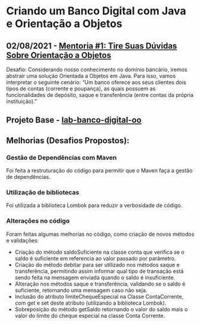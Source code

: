 # Criando um Banco Digital com Java e Orientação a Objetos

## 02/08/2021 - [Mentoria #1: Tire Suas Dúvidas Sobre Orientação a Objetos](https://www.youtube.com/watch?v=YS6ouOhkyNI)

Desafio: Considerando nosso conhecimento no domínio bancário, iremos abstrair uma solução Orientada a Objetos em Java. Para isso, vamos interpretar o seguinte cenário:
“Um banco oferece aos seus clientes dois tipos de contas (corrente e poupança), as quais possuem as funcionalidades de depósito, saque e transferência (entre contas da própria instituição).”

## Projeto Base - [lab-banco-digital-oo](https://github.com/falvojr/lab-banco-digital-oo)

## Melhorias (Desafios Propostos):

### Gestão de Dependências com Maven
Foi feita a restruturação do código para permitir que o Maven faça a gestão de dependências.

### Utilização de bibliotecas
Foí utilizada a biblioteca Lombok para reduzir a verbosidade de código. 

### Alterações no código
Foram feitas algumas melhorias no código, como criação de novos métodos e validações:

- Criação do método saldoSuficiente na classe conta que verifica se o saldo é suficiente em referencia ao valor passado por parâmetro.
- Criação do método debitar para ser utilizado nos métodos saque e transferência, permitindo assim informar qual tipo de transação está sendo feita na mensagem enviada quando o saldo é insuficiente.
- Alteração nos métodos saque e transferência, validando se o saldo é suficiente, retornando uma mensagem caso não seja.
- Inclusão do atributo limiteChequeEspecial na Classe ContaCorrente, com get e set deste atributo (utilizando a biblioteca Lombok).
- Sobreposição do método getSaldo retornando o valor do saldo mais o valor do limite do cheque especial na classe Conta Corrente.